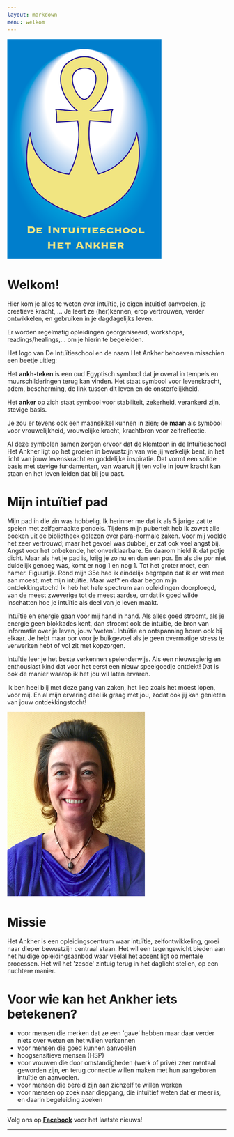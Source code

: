 ```yaml
---
layout: markdown
menu: welkom
---
```

![logo](images/logo.png)


# Welkom!  


Hier kom je alles te weten over intuïtie, je eigen intuïtief aanvoelen, je creatieve kracht, ...
Je leert ze (her)kennen, erop vertrouwen, verder ontwikkelen, en gebruiken in je dagdagelijks leven.   

Er worden regelmatig opleidingen georganiseerd, workshops, readings/healings,... om je hierin te begeleiden. 

Het logo van De Intuïtieschool en de naam Het Ankher behoeven misschien een beetje uitleg:   

Het **ankh-teken** is een oud Egyptisch symbool dat je overal in tempels en muurschilderingen terug kan vinden. Het staat symbool voor levenskracht, adem, bescherming, de link tussen dit leven en de onsterfelijkheid.   

Het **anker** op zich staat symbool voor stabiliteit, zekerheid, verankerd zijn, stevige basis.   

Je zou er tevens ook een maansikkel kunnen in zien; de **maan** als symbool voor vrouwelijkheid, vrouwelijke kracht, krachtbron voor zelfreflectie.   

Al deze symbolen samen zorgen ervoor dat de klemtoon in de Intuïtieschool Het Ankher ligt op het groeien in bewustzijn van wie jij werkelijk bent, in het licht van jouw levenskracht en goddelijke inspiratie. 
Dat vormt een solide basis met stevige fundamenten, van waaruit jij ten volle in jouw kracht kan staan en het leven leiden dat bij jou past. 







# Mijn intuïtief pad


Mijn pad in die zin was hobbelig. Ik herinner me dat ik als 5 jarige zat te spelen met zelfgemaakte pendels. Tijdens mijn puberteit heb ik zowat alle boeken uit de bibliotheek gelezen over para-normale zaken. Voor mij voelde het zeer vertrouwd; maar het gevoel was dubbel, er zat ook veel angst bij. Angst voor het onbekende, het onverklaarbare. En daarom hield ik dat potje dicht. Maar als het je pad is, krijg je zo nu en dan een por. En als die por niet duidelijk genoeg was, komt er nog 1 en nog 1. Tot het groter moet, een hamer. Figuurlijk. Rond mijn 35e had ik eindelijk begrepen dat ik er wat mee aan moest, met mijn intuïtie. Maar wat? en daar begon mijn ontdekkingstocht! Ik heb het hele spectrum aan opleidingen doorploegd, van de meest zweverige tot de meest aardse, omdat ik goed wilde inschatten hoe je intuïtie als deel van je leven maakt. 

Intuïtie en energie gaan voor mij hand in hand. Als alles goed stroomt, als je energie geen blokkades kent, dan stroomt ook de intuïtie, de bron van informatie over je leven, jouw 'weten'. 
Intuïtie en ontspanning horen ook bij elkaar. Je hebt maar oor voor je buikgevoel als je geen overmatige stress te verwerken hebt of vol zit met kopzorgen.

Intuïtie leer je het beste verkennen spelenderwijs. Als een nieuwsgierig en enthousiast kind dat voor het eerst een nieuw speelgoedje ontdekt! Dat is ook de manier waarop ik het jou wil laten ervaren.

Ik ben heel blij met deze gang van zaken, het liep zoals het moest lopen, voor mij. En al mijn ervaring deel ik graag met jou, zodat ook jij kan genieten van jouw ontdekkingstocht!


![fotofrontwebsitemanopura](images/foto_mezelf.png)

# Missie  
Het Ankher is een opleidingscentrum waar intuïtie, zelfontwikkeling, groei naar dieper bewustzijn centraal staan. Het wil een tegengewicht bieden aan het huidige opleidingsaanbod waar veelal het accent ligt op mentale processen. Het wil het 'zesde' zintuig terug in het daglicht stellen, op een nuchtere manier.  


# Voor wie kan het Ankher iets betekenen?

+ voor mensen die merken dat ze een 'gave' hebben maar daar verder niets over weten en het willen verkennen
+ voor mensen die goed kunnen aanvoelen
+ hoogsensitieve mensen (HSP)
+ voor vrouwen die door omstandigheden (werk of privé) zeer mentaal geworden zijn, en terug connectie willen maken met hun aangeboren intuïtie en aanvoelen.
+ voor mensen die bereid zijn aan zichzelf te willen werken
+ voor mensen op zoek naar diepgang, die intuïtief weten dat er meer is, en daarin begeleiding zoeken





---  


Volg ons op [**Facebook**](https://www.facebook.com/manopura/) voor het laatste nieuws!

---



